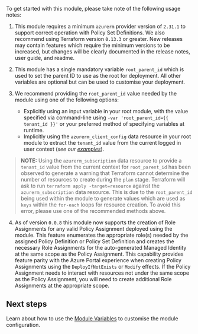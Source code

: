 To get started with this module, please take note of the following usage notes:

1. This module requires a minimum `azurerm` provider version of `2.31.1` to support correct operation with Policy Set Definitions. We also recommend using Terraform version `0.13.3` or greater. New releases may contain features which require the minimum versions to be increased, but changes will be clearly documented in the release notes, user guide, and readme.

2. This module has a single mandatory variable `root_parent_id` which is used to set the parent ID to use as the root for deployment. All other variables are optional but can be used to customise your deployment.

3. We recommend providing the `root_parent_id` value needed by the module using one of the following options:
    - Explicitly using an input variable in your root module, with the value specified via command-line using `-var 'root_parent_id={{ tenant_id }}'` or your preferred method of specifying variables at runtime.
    - Implicitly using the `azurerm_client_config` data resource in your root module to extract the `tenant_id` value from the current logged in user context (_see our [examples](./Examples)_).

> **NOTE:**
> Using the `azurerm_subscription` data resource to provide a `tenant_id` value from the current context for `root_parent_id` has been observed to generate a warning that Terraform cannot determine the number of resources to create during the `plan` stage. Terraform will ask to run `terraform apply -target=resource` against the `azurerm_subscription` data resource. This is due to the `root_parent_id` being used within the module to generate values which are used as `keys` within the `for-each` loops for resource creation. To avoid this error, please use one of the recommended methods above.

4. As of version `0.0.8` this module now supports the creation of Role Assignments for any valid Policy Assignment deployed using the module. This feature enumerates the appropriate role(s) needed by the assigned Policy Definition or Policy Set Definition and creates the necessary Role Assignments for the auto-generated Managed Identity at the same scope as the Policy Assignment. This capability provides feature parity with the Azure Portal experience when creating Policy Assignments using the `DeployIfNotExists` or `Modify` effects. If the Policy Assignment needs to interact with resources not under the same scope as the Policy Assignment, you will need to create additional Role Assignments at the appropriate scope.

## Next steps

Learn about how to use the [Module Variables](User-Guide$3A-Module-Variables) to customise the module configuration.